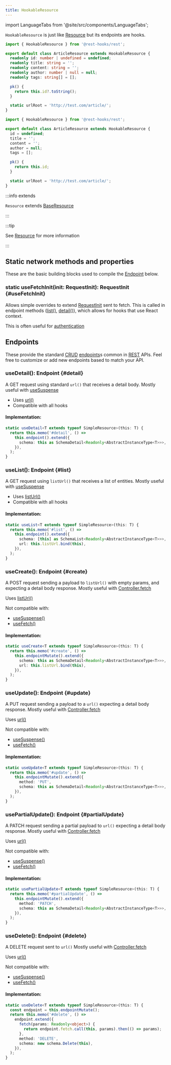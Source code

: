 ```yaml
---
title: HookableResource
---
```


import LanguageTabs from '@site/src/components/LanguageTabs';

`HookableResource` is just like [Resource](./Resource.md) but its endpoints are hooks.

<LanguageTabs>

```typescript
import { HookableResource } from '@rest-hooks/rest';

export default class ArticleResource extends HookableResource {
  readonly id: number | undefined = undefined;
  readonly title: string = '';
  readonly content: string = '';
  readonly author: number | null = null;
  readonly tags: string[] = [];

  pk() {
    return this.id?.toString();
  }

  static urlRoot = 'http://test.com/article/';
}
```

```js
import { HookableResource } from '@rest-hooks/rest';

export default class ArticleResource extends HookableResource {
  id = undefined;
  title = '';
  content = '';
  author = null;
  tags = [];

  pk() {
    return this.id;
  }

  static urlRoot = 'http://test.com/article/';
}
```

</LanguageTabs>

:::info extends

`Resource` extends [BaseResource](./BaseResource.md)

:::

:::tip

See [Resource](./Resource.md) for more information

:::

## Static network methods and properties

These are the basic building blocks used to compile the [Endpoint](/docs/api/Endpoint) below.

### static useFetchInit(init: RequestInit): RequestInit {#useFetchInit}

Allows simple overrides to extend [RequestInit](https://developer.mozilla.org/en-US/docs/Web/API/WindowOrWorkerGlobalScope/fetch) sent to fetch.
This is called in endpoint methods ([list()](#list), [detail()](#detail)), which allows for hooks that
use React context.

This is often useful for [authentication](../guides/auth)

## Endpoints

These provide the standard [CRUD](https://en.wikipedia.org/wiki/Create,_read,_update_and_delete)
[endpoints](/docs/api/Endpoint)s common in [REST](https://www.restapitutorial.com/) APIs. Feel free to customize or add
new endpoints based to match your API.

### useDetail(): Endpoint {#detail}

A GET request using standard `url()` that receives a detail body.
Mostly useful with [useSuspense](/docs/api/useSuspense)

- Uses [url()](./BaseResource.md#url)
- Compatible with all hooks

#### Implementation:

```typescript
static useDetail<T extends typeof SimpleResource>(this: T) {
  return this.memo('#detail', () =>
    this.endpoint().extend({
      schema: this as SchemaDetail<Readonly<AbstractInstanceType<T>>>,
    }),
  );
}
```

### useList(): Endpoint {#list}

A GET request using `listUrl()` that receives a list of entities.
Mostly useful with [useSuspense](/docs/api/useSuspense)

- Uses [listUrl()](./BaseResource.md#listUrl)
- Compatible with all hooks

#### Implementation:

```typescript
static useList<T extends typeof SimpleResource>(this: T) {
  return this.memo('#list', () =>
    this.endpoint().extend({
      schema: [this] as SchemaList<Readonly<AbstractInstanceType<T>>>,
      url: this.listUrl.bind(this),
    }),
  );
}
```

### useCreate(): Endpoint {#create}

A POST request sending a payload to `listUrl()` with empty params, and expecting a detail body response.
Mostly useful with [Controller.fetch](/docs/api/Controller#fetch)

Uses [listUrl()](./BaseResource.md#listUrl)

Not compatible with:

- [useSuspense()](/docs/api/useSuspense)
- [useFetch()](/docs/api/useFetch)

#### Implementation:

```typescript
static useCreate<T extends typeof SimpleResource>(this: T) {
  return this.memo('#create', () =>
    this.endpointMutate().extend({
      schema: this as SchemaDetail<Readonly<AbstractInstanceType<T>>>,
      url: this.listUrl.bind(this),
    }),
  );
}
```

### useUpdate(): Endpoint {#update}

A PUT request sending a payload to a `url()` expecting a detail body response.
Mostly useful with [Controller.fetch](/docs/api/Controller#fetch)

Uses [url()](./BaseResource.md#url)

Not compatible with:

- [useSuspense()](/docs/api/useSuspense)
- [useFetch()](/docs/api/useFetch)

#### Implementation:

```typescript
static useUpdate<T extends typeof SimpleResource>(this: T) {
  return this.memo('#update', () =>
    this.endpointMutate().extend({
      method: 'PUT',
      schema: this as SchemaDetail<Readonly<AbstractInstanceType<T>>>,
    }),
  );
}
```

### usePartialUpdate(): Endpoint {#partialUpdate}

A PATCH request sending a partial payload to `url()` expecting a detail body response.
Mostly useful with [Controller.fetch](/docs/api/Controller#fetch)

Uses [url()](./BaseResource.md#url)

Not compatible with:

- [useSuspense()](/docs/api/useSuspense)
- [useFetch()](/docs/api/useFetch)

#### Implementation:

```typescript
static usePartialUpdate<T extends typeof SimpleResource>(this: T) {
  return this.memo('#partialUpdate', () =>
    this.endpointMutate().extend({
      method: 'PATCH',
      schema: this as SchemaDetail<Readonly<AbstractInstanceType<T>>>,
    }),
  );
}
```

### useDelete(): Endpoint {#delete}

A DELETE request sent to `url()`
Mostly useful with [Controller.fetch](/docs/api/Controller#fetch)

Uses [url()](./BaseResource.md#url)

Not compatible with:

- [useSuspense()](/docs/api/useSuspense)
- [useFetch()](/docs/api/useFetch)

#### Implementation:

```typescript
static useDelete<T extends typeof SimpleResource>(this: T) {
  const endpoint = this.endpointMutate();
  return this.memo('#delete', () =>
    endpoint.extend({
      fetch(params: Readonly<object>) {
        return endpoint.fetch.call(this, params).then(() => params);
      },
      method: 'DELETE',
      schema: new schema.Delete(this),
    }),
  );
}
```
